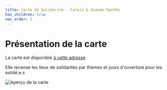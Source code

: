 ```yaml
---
title: Carte de Solidarité - Calais & Grande-Synthe
has_children: true
nav_order: 2
---
```


# Présentation de la carte

La carte est disponible [à cette adresse](https://littoral-solidarite.gogocarto.fr/annuaire#/carte/@50.96,1.81,10z?cat=all)

Elle recense les lieux de solidarités par thèmes et jours d'ouverture pour les exhilé.e.s

![Aperçu de la carte](_includes/map_preview.jpg)